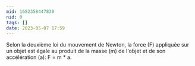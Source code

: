 ```yaml
---
mid: 1682358447830
nid: 0
tags: []
date: 2023-05-07 17:59
---
```


Selon la deuxième loi du mouvement de Newton, la force (F) appliquée sur un objet est égale au produit de la masse (m) de l'objet et de son accélération (a): F = m * a.
